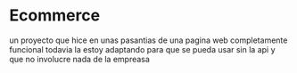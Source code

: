 # Ecommerce
un proyecto que hice en unas pasantias de una pagina web completamente funcional
todavia la estoy adaptando para que se pueda usar sin la api y que no involucre nada de la empreasa
